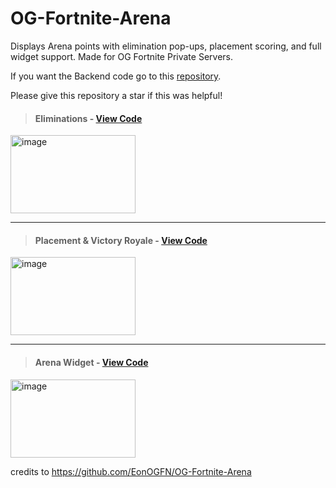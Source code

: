 # OG-Fortnite-Arena
Displays Arena points with elimination pop-ups, placement scoring, and full widget support. Made for OG Fortnite Private Servers.

If you want the Backend code go to this [repository](https://github.com/Ducki67/Reload-repo).

Please give this repository a star if this was helpful!

> #### Eliminations - [View Code](https://github.com/sevwtw/OG-Fortnite-Arena/blob/main/Kills.md)
<img width="200" height="125" alt="image" src="https://github.com/user-attachments/assets/918edd5e-7546-4057-adc9-58c94c1518cf" />

---

> #### Placement & Victory Royale - [View Code](https://github.com/sevwtw/OG-Fortnite-Arena/blob/main/Placement.md)
<img width="200" height="125" alt="image" src="https://github.com/user-attachments/assets/41cfdad3-36c8-4c9d-96a6-69e99f438a78" />

---

> #### Arena Widget - [View Code](https://github.com/sevwtw/OG-Fortnite-Arena/blob/main/Widget.md)
<img width="200" height="125" alt="image" src="https://github.com/user-attachments/assets/6ebc5c1e-523f-4f37-9796-ecb4025c7195" />

credits to https://github.com/EonOGFN/OG-Fortnite-Arena
